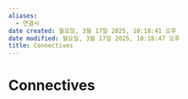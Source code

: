 ```yaml
---
aliases:
  - 연결사
date created: 월요일, 3월 17일 2025, 10:18:41 오후
date modified: 월요일, 3월 17일 2025, 10:18:47 오후
title: Connectives
---
```


# Connectives
